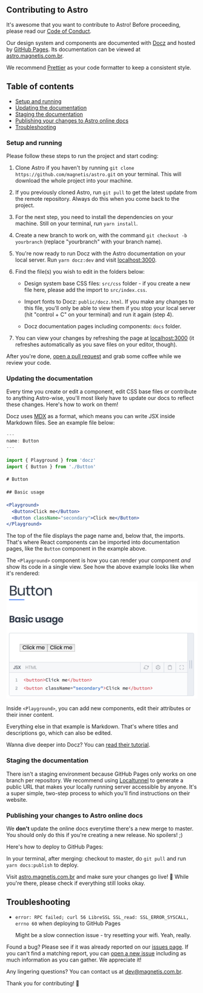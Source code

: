 ## Contributing to Astro

It's awesome that you want to contribute to Astro! Before proceeding, please read our [Code of Conduct](CODE_OF_CONDUCT.md).

Our design system and components are documented with [Docz](https://www.docz.site/) and hosted by [GitHub Pages](https://pages.github.com/). Its documentation can be viewed at [astro.magnetis.com.br](https://astro.magnetis.com.br/).

We recommend [Prettier](https://github.com/prettier/prettier) as your code formatter to keep a consistent style.

## Table of contents

- [Setup and running](#setup-and-running)
- [Updating the documentation](#updating-the-documentation)
- [Staging the documentation](#staging-the-documentation)
- [Publishing your changes to Astro online docs](#publishing-your-changes-to-astro-online-docs)
- [Troubleshooting](#troubleshooting)

### Setup and running

Please follow these steps to run the project and start coding:

1. Clone Astro if you haven't by running `git clone https://github.com/magnetis/astro.git` on your terminal. This will download the whole project into your machine.

2. If you previously cloned Astro, run `git pull` to get the latest update from the remote repository. Always do this when you come back to the project.

3. For the next step, you need to install the dependencies on your machine. Still on your terminal, run `yarn install`.

4. Create a new branch to work on, with the command `git checkout -b yourbranch` (replace "yourbranch" with your branch name).

5. You're now ready to run Docz with the Astro documentation on your local server. Run `yarn docz:dev` and visit [localhost:3000](http://localhost:3000/).

6. Find the file(s) you wish to edit in the folders below:

   - Design system base CSS files: `src/css` folder - if you create a new file here, please add the import to `src/index.css`.

   - Import fonts to Docz: `public/docz.html`. If you make any changes to this file, you'll only be able to view them if you stop your local server (hit "control + C" on your terminal) and run it again (step 4).

   - Docz documentation pages including components: `docs` folder.

7. You can view your changes by refreshing the page at [localhost:3000](http://localhost:3000/) (it refreshes automatically as you save files on your editor, though).

After you're done, [open a pull request](https://help.github.com/articles/creating-a-pull-request/) and grab some coffee while we review your code.

### Updating the documentation

Every time you create or edit a component, edit CSS base files or contribute to anything Astro-wise, you'll most likely have to update our docs to reflect these changes. Here's how to work on them!

Docz uses [MDX](https://github.com/mdx-js/specification) as a format, which means you can write JSX inside Markdown files. See an example file below:

```jsx
---
name: Button
---

import { Playground } from 'docz'
import { Button } from './Button'

# Button

## Basic usage

<Playground>
  <Button>Click me</Button>
  <Button className="secondary">Click me</Button>
</Playground>
```

The top of the file displays the page name and, below that, the imports. That's where React components can be imported into documentation pages, like the `Button` component in the example above.

The `<Playground>` component is how you can render your component _and_ show its code in a single view. See how the above example looks like when it's rendered:

<img src="example.png" alt="Rendered example of a Docz page" width="600">

Inside `<Playground>`, you can add new components, edit their attributes or their inner content.

Everything else in that example is Markdown. That's where titles and descriptions go, which can also be edited.

Wanna dive deeper into Docz? You can [read their tutorial](https://www.docz.site/introduction/getting-started).

### Staging the documentation

There isn't a staging environment because GitHub Pages only works on one branch per repository. We recommend using [Localtunnel](https://localtunnel.github.io/www/) to generate a public URL that makes your locally running server accessible by anyone. It's a super simple, two-step process to which you'll find instructions on their website.

### Publishing your changes to Astro online docs

We **don't** update the online docs everytime there's a new merge to master. You should only do this if you're creating a new release. No spoilers! ;)

Here's how to deploy to GitHub Pages:

In your terminal, after merging: checkout to master, do `git pull` and run `yarn docs:publish` to deploy.

Visit [astro.magnetis.com.br](https://astro.magnetis.com.br/) and make sure your changes go live! 🎉 While you're there, please check if everything still looks okay.

## Troubleshooting

- `error: RPC failed; curl 56 LibreSSL SSL_read: SSL_ERROR_SYSCALL, errno 60` when deploying to GitHub Pages

  Might be a slow connection issue - try resetting your wifi. Yeah, really.

Found a bug? Please see if it was already reported on our [issues page](https://github.com/magnetis/astro/issues). If you can't find a matching report, you can [open a new issue](https://github.com/magnetis/astro/issues/new) including as much information as you can gather. We appreciate it!

Any lingering questions? You can contact us at [dev@magnetis.com.br](mailto:dev@magnetis.com.br).

Thank you for contributing! 🎉
